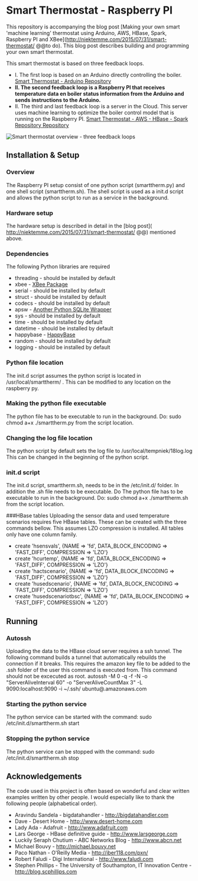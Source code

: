 # Smart Thermostat - Raspberry PI

This repository is accompanying the blog post [Making your own smart 'machine learning' thermostat using Arduino, AWS, HBase, Spark, Raspberry PI and XBee](http://niektemme.com/2015/07/31/smart-thermostat/ @@to do). This blog post describes building and programming your own smart thermostat. 

This smart thermostat is based on three feedback loops. 
- I. The first loop is based on an Arduino directly controlling the boiler. [Smart Thermostat - Arduino Repository](https://github.com/niektemme/smarttherm-rpi)
- **II. The second feedback loop is a Raspberry PI that receives temperature data en boiler status information from the Arduino and sends instructions to the Arduino.** 
- II. The third and last feedback loop is a server in the Cloud. This server uses machine learning to optimize the boiler control model that is running on the Raspberry PI. [Smart Thermostat - AWS - HBase - Spark Repository Repository](https://github.com/niektemme/smarttherm-aws-hbase-spark)

![Smart thermostat overview - three feedback loops](https://niektemme.files.wordpress.com/2015/07/schema_loop3.png)

## Installation & Setup

### Overview
The Raspberry PI setup consist of one python script (smarttherm.py) and one shell script (smarttherm.sh).
The shell script is used as a init.d script and allows the python script to run as a service in the background.

### Hardware setup
The hardware setup is described in detail in the [blog post]( http://niektemme.com/2015/07/31/smart-thermostat/ @@) mentioned above. 

### Dependencies
The following Python libraries are required

- threading - should be installed by default
- xbee - [XBee Package](https://pypi.python.org/pypi/XBee)
- serial - should be installed by default
- struct - should be installed by default
- codecs - should be installed by default
- apsw - [Another Python SQLite Wrapper](https://github.com/rogerbinns/apsw)
- sys - should be installed by default
- time - should be installed by default
- datetime - should be installed by default
- happybase - [HappyBase](http://happybase.readthedocs.org/en/latest/)
- random - should be installed by default
- logging - should be installed by default

### Python file location
The init.d script assumes the python script is located in /usr/local/smarttherm/ . This can be modified to any location on the raspberry py.

### Making the python file executable
The python file has to be executable to run in the background. Do: sudo chmod a+x ./smarttherm.py from the script location.

### Changing the log file location
The python script by default sets the log file to /usr/local/tempniek/18log.log This can be changed in the beginning of the python script.

### init.d script
The init.d script, smarttherm.sh, needs to be in the /etc/init.d/ folder. In addition the .sh file needs to be executable. Do The python file has to be executable to run in the background. Do: sudo chmod a+x ./smarttherm.sh from the script location.

###HBase tables
Uploading the sensor data and used temperature scenarios requires five HBase tables. These can be created with the three commands bellow. This assumes LZO compression is installed. All tables only have one column family.
- create 'hsensvals', {NAME => 'fd', DATA_BLOCK_ENCODING => 'FAST_DIFF', COMPRESSION => 'LZO'}
- create 'hcurtemp', {NAME => 'fd', DATA_BLOCK_ENCODING => 'FAST_DIFF', COMPRESSION => 'LZO'}
- create 'hactscenario', {NAME => 'fd', DATA_BLOCK_ENCODING => 'FAST_DIFF', COMPRESSION => 'LZO'}
- create 'husedscenario', {NAME => 'fd', DATA_BLOCK_ENCODING => 'FAST_DIFF', COMPRESSION => 'LZO'}
- create 'husedscenariotbsc', {NAME => 'fd', DATA_BLOCK_ENCODING => 'FAST_DIFF', COMPRESSION => 'LZO'}

## Running

### Autossh
Uploading the data to the HBase cloud server requires a ssh tunnel. The following command builds a tunnel that automatically rebuilds the connection if it breaks. This requires the amazon key file to be added to the .ssh folder of the user this command is executed from. This command should not be excecuted as root.
autossh -M 0 -q -f -N -o "ServerAliveInterval 60" -o "ServerAliveCountMax 3" -L 9090:localhost:9090 -i ~/.ssh/<key file> ubuntu@<server address>.amazonaws.com

### Starting the python service
The python service can be started with the command: sudo /etc/init.d/smarttherm.sh start

### Stopping the python service
The python service can be stopped with the command: sudo /etc/init.d/smarttherm.sh stop

## Acknowledgements
The code used in this project is often based on wonderful and clear written examples written by other people. I would especially like to thank the following people (alphabetical order).

- Aravindu Sandela - bigdatahandler - http://bigdatahandler.com
- Dave - Desert Home - http://www.desert-home.com
- Lady Ada - Adafruit - http://www.adafruit.com
- Lars George - HBase definitive guide - http://www.larsgeorge.com
- Luckily Seraph Chutium - ABC Networks Blog - http://www.abcn.net
- Michael Bouvy - http://michael.bouvy.net
- Paco Nathan - O'Reilly Media - http://iber118.com/pxn/
- Robert Faludi - Digi International - http://www.faludi.com
- Stephen Phillips - The University of Southampton, IT Innovation Centre  - http://blog.scphillips.com
